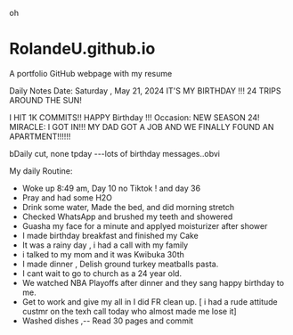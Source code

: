 oh
# RolandeU.github.io
A portfolio GitHub webpage with my resume

Daily Notes
Date: Saturday , May 21, 2024
IT'S MY BIRTHDAY !!! 24 TRIPS AROUND THE SUN!

I HIT 1K COMMITS!!
HAPPY Birthday !!!
Occasion: NEW SEASON 24! 
MIRACLE: I GOT IN!!! MY DAD GOT A JOB AND WE FINALLY FOUND AN APARTMENT!!!!!!

bDaily cut, none tpday ---lots of birthday messages..obvi 

My daily Routine:
- Woke up 8:49 am, Day 10 no Tiktok ! and day 36
- Pray and had some H2O
- Drink some water, Made the bed, and did morning stretch
- Checked WhatsApp and brushed my teeth and showered
- Guasha my face for a minute and applyed moisturizer after shower
- I made birthday breakfast and finished my Cake
- It was a rainy day , i had a call with my family
- i talked to my mom and it was Kwibuka 30th
- I made dinner , Delish ground turkey meatballs pasta.
- I cant wait to go to church as a 24 year old.
- We watched NBA Playoffs after dinner and they sang happy birthday to me.
- Get to work and give my all in I did FR clean up.
[ i had a rude attitude custmr on the texh call today who almost made me lose it]
- Washed dishes ,-- Read 30 pages and commit


